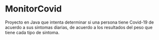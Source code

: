 # MonitorCovid
Proyecto en Java que intenta determinar si una persona tiene Covid-19 de acuerdo a sus sintomas diarias, de acuerdo a los resultados del peso que tiene cada tipo de sintoma.
